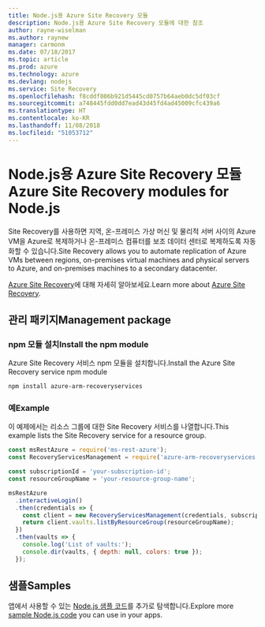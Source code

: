 ```yaml
---
title: Node.js용 Azure Site Recovery 모듈
description: Node.js용 Azure Site Recovery 모듈에 대한 참조
author: rayne-wiselman
ms.author: raynew
manager: carmonm
ms.date: 07/18/2017
ms.topic: article
ms.prod: azure
ms.technology: azure
ms.devlang: nodejs
ms.service: Site Recovery
ms.openlocfilehash: f8cddf806b921d5445cd0757b64aeb0dc5df03cf
ms.sourcegitcommit: a748445fdd0dd7ead43d45fd4ad45009cfc439a6
ms.translationtype: HT
ms.contentlocale: ko-KR
ms.lasthandoff: 11/08/2018
ms.locfileid: "51053712"
---
```

# <a name="azure-site-recovery-modules-for-nodejs"></a><span data-ttu-id="c013e-103">Node.js용 Azure Site Recovery 모듈</span><span class="sxs-lookup"><span data-stu-id="c013e-103">Azure Site Recovery modules for Node.js</span></span>

<span data-ttu-id="c013e-104">Site Recovery를 사용하면 지역, 온-프레미스 가상 머신 및 물리적 서버 사이의 Azure VM을 Azure로 복제하거나 온-프레미스 컴퓨터를 보조 데이터 센터로 복제하도록 자동화할 수 있습니다.</span><span class="sxs-lookup"><span data-stu-id="c013e-104">Site Recovery allows you to automate replication of Azure VMs between regions, on-premises virtual machines and physical servers to Azure, and on-premises machines to a secondary datacenter.</span></span>

<span data-ttu-id="c013e-105">[Azure Site Recovery](https://docs.microsoft.com/azure/site-recovery/site-recovery-overview)에 대해 자세히 알아보세요.</span><span class="sxs-lookup"><span data-stu-id="c013e-105">Learn more about [Azure Site Recovery](https://docs.microsoft.com/azure/site-recovery/site-recovery-overview).</span></span>

## <a name="management-package"></a><span data-ttu-id="c013e-106">관리 패키지</span><span class="sxs-lookup"><span data-stu-id="c013e-106">Management package</span></span>

### <a name="install-the-npm-module"></a><span data-ttu-id="c013e-107">npm 모듈 설치</span><span class="sxs-lookup"><span data-stu-id="c013e-107">Install the npm module</span></span>

<span data-ttu-id="c013e-108">Azure Site Recovery 서비스 npm 모듈을 설치합니다.</span><span class="sxs-lookup"><span data-stu-id="c013e-108">Install the Azure Site Recovery service npm module</span></span>

```bash
npm install azure-arm-recoveryservices
```

### <a name="example"></a><span data-ttu-id="c013e-109">예</span><span class="sxs-lookup"><span data-stu-id="c013e-109">Example</span></span>

<span data-ttu-id="c013e-110">이 예제에서는 리소스 그룹에 대한 Site Recovery 서비스를 나열합니다.</span><span class="sxs-lookup"><span data-stu-id="c013e-110">This example lists the Site Recovery service for a resource group.</span></span>

```javascript
const msRestAzure = require('ms-rest-azure');
const RecoveryServicesManagement = require('azure-arm-recoveryservices');

const subscriptionId = 'your-subscription-id';
const resourceGroupName = 'your-resource-group-name';

msRestAzure
  .interactiveLogin()
  .then(credentials => {
    const client = new RecoveryServicesManagement(credentials, subscriptionId);
    return client.vaults.listByResourceGroup(resourceGroupName);
  })
  .then(vaults => {
    console.log('List of vaults:');
    console.dir(vaults, { depth: null, colors: true });
  });
```

## <a name="samples"></a><span data-ttu-id="c013e-111">샘플</span><span class="sxs-lookup"><span data-stu-id="c013e-111">Samples</span></span>

<span data-ttu-id="c013e-112">앱에서 사용할 수 있는 [Node.js 샘플 코드](https://azure.microsoft.com/resources/samples/?platform=nodejs)를 추가로 탐색합니다.</span><span class="sxs-lookup"><span data-stu-id="c013e-112">Explore more [sample Node.js code](https://azure.microsoft.com/resources/samples/?platform=nodejs) you can use in your apps.</span></span>
